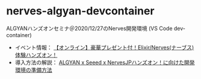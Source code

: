 # nerves-algyan-devcontainer
ALGYANハンズオンセミナ＠2020/12/27のNerves開発環境 (VS Code dev-container)

- イベント情報： [【オンライン】豪華プレゼント付！Elixir/Nerves(ナーブス)体験ハンズオン！](https://algyan.connpass.com/event/197306/)
- 導入方法の解説： [ALGYAN x Seeed x NervesJPハンズオン！に向けた開発環境の準備方法](https://qiita.com/takasehideki/items/79d4ba3f95b1463105f8)
